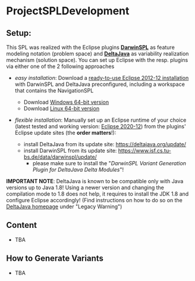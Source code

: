 # ProjectSPLDevelopment

## Setup:
This SPL was realized with the Eclipse plugins **[DarwinSPL](https://gitlab.com/DarwinSPL/DarwinSPL)** as feature modeling notation (problem space) and **[DeltaJava](https://deltajava.org/)** as variability realization mechanism (solution space).
You can set up Eclipse with the resp. plugins via either one of the 2 following approaches

* *easy installation*: Download a [ready-to-use Eclipse 2012-12 installation](https://github.com/TUBS-ISF/ProjectSPLDevelopment/releases/tag/ready-to-use) with DarwinSPL and DeltaJava preconfigured, including a workspace that contains the NavigationSPL
  * Download [Windows 64-bit version](https://github.com/TUBS-ISF/ProjectSPLDevelopment/releases/download/ready-to-use/eclipse-deltaj-darwinspl-navigationspl-win64.zip)
  * Download [Linux 64-bit version](https://github.com/TUBS-ISF/ProjectSPLDevelopment/releases/download/ready-to-use/eclipse-deltaj-darwinspl-navigationspl-linux.tar.gz)

* *flexible installation*: Manually set up an Eclipse runtime of your choice (latest tested and working version: [Eclipse 2020-12](https://www.eclipse.org/downloads/packages/release/2020-12/r/eclipse-modeling-tools)) from the plugins' Eclipse update sites (the **order matters**!):
  * install DeltaJava from its update site: https://deltajava.org/update/
  * install DarwinSPL from its update site: https://www.isf.cs.tu-bs.de/data/darwinspl/update/
    * please make sure to install the "*DarwinSPL Variant Generation Plugin for DeltaJava Delta Modules*"!

**IMPORTANT NOTE**: DeltaJava is known to be compatible only with Java versions up to Java 1.8! Using a newer version and changing the compilation mode to 1.8 does not help, it requires to install the JDK 1.8 and configure Eclipse accordingly! (Find instructions on how to do so on the [DeltaJava homepage](https://deltajava.org/#installation_prepacked) under "Legacy Warning")

## Content
* TBA

## How to Generate Variants
* TBA
